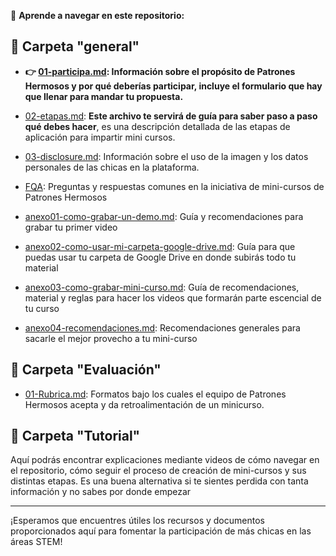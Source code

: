🧭 **Aprende a navegar en este repositorio:**

## 📁 Carpeta "general"
- **👉 [01-participa.md](./General/01-participa.md): Información sobre el propósito de Patrones Hermosos y por qué deberías participar, incluye el formulario que hay que llenar para mandar tu propuesta.**

- [02-etapas.md](./General/02-etapas.md): **Este archivo te servirá de guía para saber paso a paso qué debes hacer**, es una descripción detallada de las etapas de aplicación para impartir mini cursos.

- [03-disclosure.md](./General/03-disclosure.md): Información sobre el uso de la imagen y los datos personales de las chicas en la plataforma.

- [FQA](https://github.com/patroneshermosos-oficial/make-a-minicourse/blob/main/General/FQA.md): Preguntas y respuestas comunes en la iniciativa de mini-cursos de Patrones Hermosos

- [anexo01-como-grabar-un-demo.md](https://github.com/patroneshermosos-oficial/make-a-minicourse/blob/main/General/anexo01-como-grabar-un-demo.md): Guía y recomendaciones para grabar tu primer video

- [anexo02-como-usar-mi-carpeta-google-drive.md](https://github.com/patroneshermosos-oficial/make-a-minicourse/blob/main/General/anexo02-como-usar-mi-carpeta-google-drive.md): Guía para que puedas usar tu carpeta de Google Drive en donde subirás todo tu material

- [anexo03-como-grabar-mini-curso.md](https://github.com/patroneshermosos-oficial/make-a-minicourse/blob/main/General/anexo03-como-grabar-mini-curso.md): Guía de recomendaciones, material y reglas para hacer los videos que formarán parte escencial de tu curso

- [anexo04-recomendaciones.md](https://github.com/patroneshermosos-oficial/make-a-minicourse/blob/main/General/anexo04-recomendaciones.md): Recomendaciones generales para sacarle el mejor provecho a tu mini-curso

## 📁 Carpeta "Evaluación"
- [01-Rubrica.md](./Evaluacion/01-Rubrica.md): Formatos bajo los cuales el equipo de Patrones Hermosos acepta y da retroalimentación de un minicurso.

## 📁 Carpeta "Tutorial"
Aquí podrás encontrar explicaciones mediante videos de cómo navegar en el repositorio, cómo seguir el proceso de creación de mini-cursos y sus distintas etapas. Es una buena alternativa si te sientes perdida con tanta información y no sabes por donde empezar

---

¡Esperamos que encuentres útiles los recursos y documentos proporcionados aquí para fomentar la participación de más chicas en las áreas STEM!


